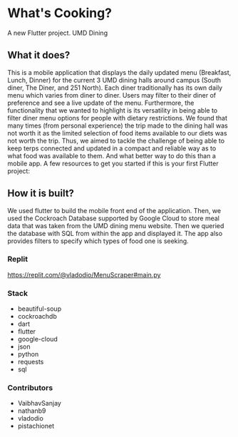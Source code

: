 # What's Cooking?

A new Flutter project. UMD Dining

## What it does?

This is a mobile application that displays the daily updated menu (Breakfast, Lunch, Dinner) for the current 3 UMD dining halls around campus (South diner, The Diner, and 251 North). Each diner traditionally has its own daily menu which varies from diner to diner. Users may filter to their diner of preference and see a live update of the menu. Furthermore, the functionality that we wanted to highlight is its versatility in being able to filter diner menu options for people with dietary restrictions. We found that many times (from personal experience) the trip made to the dining hall was not worth it as the limited selection of food items available to our diets was not worth the trip. Thus, we aimed to tackle the challenge of being able to keep terps connected and updated in a compact and reliable way as to what food was available to them. And what better way to do this than a mobile app.
A few resources to get you started if this is your first Flutter project:


## How it is built?

We used flutter to build the mobile front end of the application. Then, we used the Cockroach Database supported by Google Cloud to store meal data that was taken from the UMD dining menu website. Then we queried the database with SQL from within the app and displayed it. The app also provides filters to specify which types of food one is seeking.

### Replit
https://replit.com/@vladodio/MenuScraper#main.py

### Stack

<ul>
  <li>beautiful-soup</li>
  <li>cockroachdb</li>
  <li>dart</li>
  <li>flutter</li>
  <li>google-cloud</li>
  <li>json</li>
  <li>python</li>
  <li>requests</li>
  <li>sql</li>
</ul>

### Contributors

<ul>
  <li>VaibhavSanjay</li>
  <li>nathanb9</li>
  <li>vladodio</li>
  <li>pistachionet</li>
</ul>



